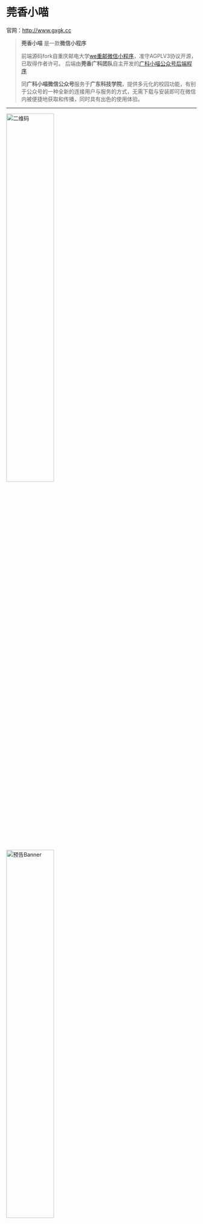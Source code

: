 莞香小喵
===
官网：http://www.gxgk.cc

> **莞香小喵** 
是一款**微信小程序**
> 
> 前端源码fork自重庆邮电大学[we重邮微信小程序](https://github.com/mcc108/wecqupt)，准守AGPLV3协议开源，已取得作者许可。
后端由**莞香广科团队**自主开发的[广科小喵公众号后端程序](https://github.com/paicha/gxgk-wechat-server)
> 
> 同**广科小喵微信公众号**服务于**广东科技学院**，提供多元化的校园功能，有别于公众号的一种全新的连接用户与服务的方式，无需下载与安装即可在微信内被便捷地获取和传播，同时具有出色的使用体验。

---

<img src="http://qn.gxgk.cc/gh_5c6a6a670724_344.jpg" alt="二维码" width="50%">
<img src="http://mmbiz.qpic.cn/mmbiz_jpg/Lvb91u9VuuhWXc3utSurMnIBPgITjIibtia2RjyhMAricPQcosc6BBPzwuPIKiaraNyz1apOQVKKC86oOkXGeZA3lg/640?wx_fmt=jpeg&tp=webp&wxfrom=5&wx_lazy=1" alt="预告Banner" width="50%">
<img src="http://mmbiz.qpic.cn/mmbiz_jpg/Lvb91u9Vuug9AgxPAgM9Kak2zIO8mxKib4GYNibJYQPacw5AFicIGRNAzUP8173BI0JfEoibYSTEgxXMFqcf1pNAGQ/640?wx_fmt=jpeg&tp=webp&wxfrom=5&wx_lazy=1" alt="首页" width="50%">

---

## 开源许可证 License AGPLv3
 
请认真阅读并遵守以下开源协议

`AGPLv3` [GNU Affero General Public License v3.0](https://github.com/lanshan-studio/wecqupt/blob/master/LICENSE)

Ps: 维护者为专业后端，业余前端，如有错漏敬请指正，目前维护人员均已毕业，后续维护....

---

## 版本日志

> 版本号命名规则 vX.Y.Z
> 
> X: 主版本号, Y: 次版本号, Z: 修订号
> 
> 修饰后缀词(可选) - alpha: 内测版, beta: 公测版, 无(默认): 正式版

### v2.0.0 正式版
* 2018.08.25 发布
* 功能重构
  * 因为重构了后端，不得已前端也需要修改，阉割了很多功能，之后慢慢填上

### v1.0.0 正式版
* 2017.04.18 发布
* 新增功能
  * 完成用户反馈与图片上传

### v0.0.7 公测版
* 2017.03.07 发布
* 新增功能
  * 对未绑定用户开放空课室查询和图书查询
  * 适配教师课表
  * 无借书显示图书馆卡片
* 修复BUG
  * 修复空教室scroll-view无法滑动
  * 修复资讯页面网络出错提示ok
  * 修复打开单页面显示登录状态失效
  * 调整课表指正时间
  * 修复空课室框架出错
  * 修正主页滑动异常

### v0.0.6 公测版
* 2017.02.21 发布
* 新增功能
  * 上线空教室查询

### v0.0.5 公测版
* 2017.02.17 发布
* 新增功能
  * 学生查询增加考试安排，成绩查询查看
* 修复BUG
  * 修复成绩功能分享时读取自身缓存
  * 修复首页课表框架
  * 修复课表分享出错
  * 统一接口格式
  * 修复校园卡数据出错提示
  * 修复网络连接出错首页按钮可点击
  * 修复课表可滑动到第0周

### v0.0.4 公测版
* 2017.02.16 发布
* 新增功能
  * 增加课表显示

### v0.0.3 公测版
* 2017.02.11 发布
* 修复BUG
  * 修复ios卡片无法正常载入文件
  * 修复重复刷新卡片问题
  * 修复打开重复登录问题
  * 优化banner显示
  * 增加班级排名专业排名显示
  * 修复卡号长度导致界面错位

### v0.0.2 公测版
* 2017.02.06  发布
* 提交腾讯审核版本

### v0.0.1 内测体验版
* 2017.02.04 [发布预告](http://mp.weixin.qq.com/s/HGxbRmTZaFqwZ3NqBEkeSw)

---

## 分支管理

```
gxgk-wechat-app
  ├─ master       // 默认分支（开发测试版本所用分支）
  ├─ stable       // 稳定分支（正式版本所用分支；高级保护分支，只允许管理员操作，通常由master分支-Merge而来）
  └─ [other]      // 其他开发分支（只允许该项目Collaborators创建及push分支）
```

---


> @ 重庆邮电大学 - 蓝山工作室 https://lanshan.studio

> @ 广东科技学院 - 莞香广科团队 http://www.gxgk.cc